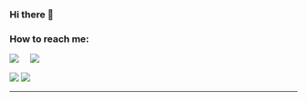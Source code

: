 ### Hi there 👋

<!--
**arham09/arham09** is a ✨ _special_ ✨ repository because its `README.md` (this file) appears on your GitHub profile.

Here are some ideas to get you started:

- 🔭 I’m currently working on ...
- 🌱 I’m currently learning ...
- 👯 I’m looking to collaborate on ...
- 🤔 I’m looking for help with ...
- 💬 Ask me about ...
- 📫 How to reach me: ...
- 😄 Pronouns: ...
- ⚡ Fun fact: ...
-->

<h3>How to reach me:</h3>

<a href="https://www.linkedin.com/in/arham-abiyan/"><img src="https://img.shields.io/badge/linkedin-%230077B5.svg?&style=for-the-badge&logo=linkedin&logoColor=white" /></a>&nbsp;&nbsp;&nbsp;&nbsp;
<a href="mailto:arham.abiyan@gmail.com?subject=hello"><img src="https://img.shields.io/badge/gmail-%23D14836.svg?&style=for-the-badge&logo=gmail&logoColor=white" /></a>&nbsp;&nbsp;&nbsp;&nbsp;

![](https://github-readme-stats.vercel.app/api?username=arham09&&show_icons=true&count_private=true&line_height=40)
![](https://github-readme-stats.vercel.app/api/top-langs/?username=arham09&hide=html)

<hr>
